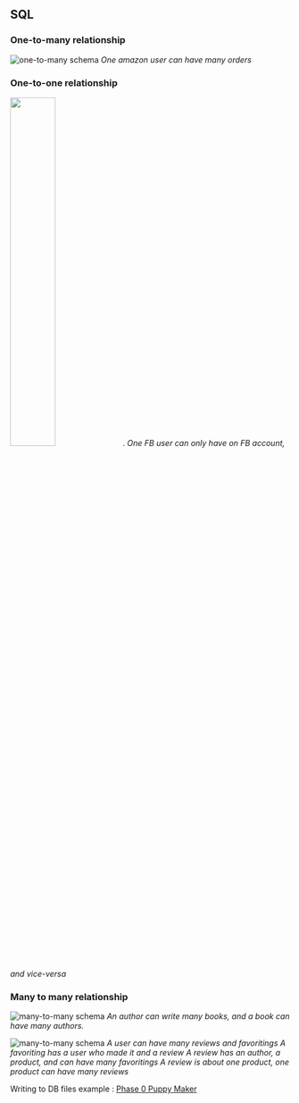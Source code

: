 ## SQL
### One-to-many relationship
![one-to-many schema](https://github.com/sf-sea-lions-2017/database-drill-one-to-many-schema-challenge/blob/master/readme-assets/schema-example.png)
*One amazon user can have many orders*
### One-to-one relationship
<img src="https://github.com/sf-sea-lions-2017/database-drill-one-to-one-schema-challenge/blob/master/readme-assets/facebook-account-schema.png" width="40%">.
*One FB user can only have on FB account, and vice-versa*
### Many to many relationship ###
![many-to-many schema](https://github.com/sf-sea-lions-2017/database-drill-many-to-many-schema-challenge/blob/master/readme-assets/many-to-many-schema.png)
*An author can write many books, and a book can have many authors.*

![many-to-many schema](https://github.com/sf-sea-lions-2017/database-drill-many-to-many-schema-challenge/blob/solo-lucaskuhn/many-to-many.png)
*A user can have many reviews and favoritings*
*A favoriting has a user who made it and a review*
*A review has an author, a product, and can have many favoritings*
*A review is about one product, one product can have many reviews*

Writing to DB files example : [Phase 0 Puppy Maker](https://github.com/LucasKuhn/phase-0-tracks/blob/master/databases/puppy_maker/puppy_maker.rb)
